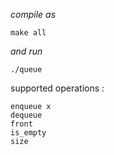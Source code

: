 *compile as*
 
 `make all`
 
 *and run*
 

    ./queue


supported operations :
	

    enqueue x 
    dequeue
    front
    is_empty
    size

